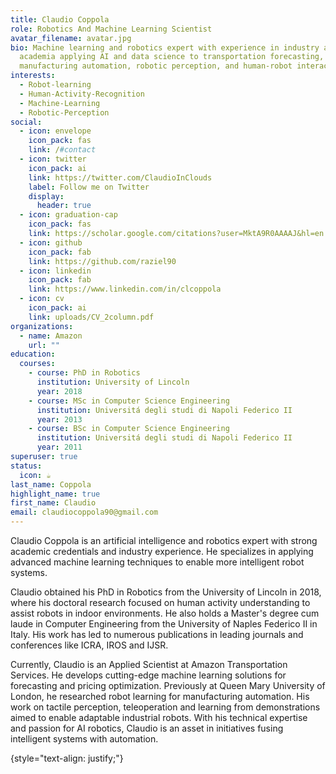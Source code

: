 ```yaml
---
title: Claudio Coppola
role: Robotics And Machine Learning Scientist
avatar_filename: avatar.jpg
bio: Machine learning and robotics expert with experience in industry and
  academia applying AI and data science to transportation forecasting,
  manufacturing automation, robotic perception, and human-robot interaction.
interests:
  - Robot-learning
  - Human-Activity-Recognition
  - Machine-Learning
  - Robotic-Perception
social:
  - icon: envelope
    icon_pack: fas
    link: /#contact
  - icon: twitter
    icon_pack: ai
    link: https://twitter.com/ClaudioInClouds
    label: Follow me on Twitter
    display:
      header: true
  - icon: graduation-cap
    icon_pack: fas
    link: https://scholar.google.com/citations?user=MktA9R0AAAAJ&hl=en
  - icon: github
    icon_pack: fab
    link: https://github.com/raziel90
  - icon: linkedin
    icon_pack: fab
    link: https://www.linkedin.com/in/clcoppola
  - icon: cv
    icon_pack: ai
    link: uploads/CV_2column.pdf
organizations:
  - name: Amazon
    url: ""
education:
  courses:
    - course: PhD in Robotics
      institution: University of Lincoln
      year: 2018
    - course: MSc in Computer Science Engineering
      institution: Universitá degli studi di Napoli Federico II
      year: 2013
    - course: BSc in Computer Science Engineering
      institution: Universitá degli studi di Napoli Federico II
      year: 2011
superuser: true
status:
  icon: ☕️
last_name: Coppola
highlight_name: true
first_name: Claudio
email: claudiocoppola90@gmail.com
---
```


Claudio Coppola is an artificial intelligence and robotics expert with strong academic credentials and industry experience. He specializes in applying advanced machine learning techniques to enable more intelligent robot systems.

Claudio obtained his PhD in Robotics from the University of Lincoln in 2018, where his doctoral research focused on human activity understanding to assist robots in indoor environments. He also holds a Master's degree cum laude in Computer Engineering from the University of Naples Federico II in Italy. His work has led to numerous publications in leading journals and conferences like ICRA, IROS and IJSR.

Currently, Claudio is an Applied Scientist at Amazon Transportation Services. He develops cutting-edge machine learning solutions for forecasting and pricing optimization. Previously at Queen Mary University of London, he researched robot learning for manufacturing automation. His work on tactile perception, teleoperation and learning from demonstrations aimed to enable adaptable industrial robots. With his technical expertise and passion for AI robotics, Claudio is an asset in initiatives fusing intelligent systems with automation.
<!-- Claudio Coppola is an expert in artificial intelligence and robotics, passionate about advancing the state-of-the-art in machine learning. As an Applied Scientist at Amazon, he develops cutting-edge machine learning solutions for forecasting and pricing at Amazon Transportation Services.

Previously, as a postdoctoral Researcher at Queen Mary University of London's School of Electronic Engineering and Computer Science, Claudio focused on robot learning for manufacturing automation. His research on tactile perception, robot teleoperation, and learning from human demonstrations aimed to enable more intelligent and adaptive industrial robots.

Claudio earned his PhD in Robotic Perception from the University of Lincoln in 2018, where his doctoral research explored human activity understanding for assistive robotics in indoor environments. He also holds an MSc degree (cum laude) in Computer Engineering from the University of Naples Federico II in Italy (2013).

He obtained a PhD in Robotics from the University of Lincoln, UK, in 2018. His work there was dedicated to Human Activity Understanding for Assistive Robots in a indoor environment.

In 2013, he received MSc degree (cum laude) in computer engineering from the University of Naples Federico II, Italy.

With numerous publications in top-tier peer-reviewed journals and conferences including ICRA, IROS, ECAI  and IJSR Claudio has extensive experience within academia and industry to implement machine learning and data science techniques. His technical expertise and passion for AI robotics make him an asset to any initiative at the intersection of intelligent systems and automation. -->
{style="text-align: justify;"}

